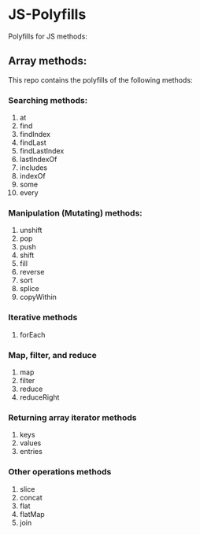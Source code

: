 # JS-Polyfills
 Polyfills for JS methods:
 
 ## Array methods:
 This repo contains the polyfills of the following methods:
 ### Searching methods:
1. at
2. find
3. findIndex
4. findLast
5. findLastIndex
6. lastIndexOf
7. includes
8. indexOf
9. some
10. every

### Manipulation (Mutating) methods:
1. unshift
2. pop
3. push
4. shift
5. fill
6. reverse
7. sort
8. splice
9. copyWithin

### Iterative methods

1. forEach

### Map, filter, and reduce

1. map
2. filter
3. reduce
4. reduceRight

### Returning array iterator methods

1. keys
2. values
3. entries
 
### Other operations methods

1. slice
2. concat
3. flat
4. flatMap
5. join

